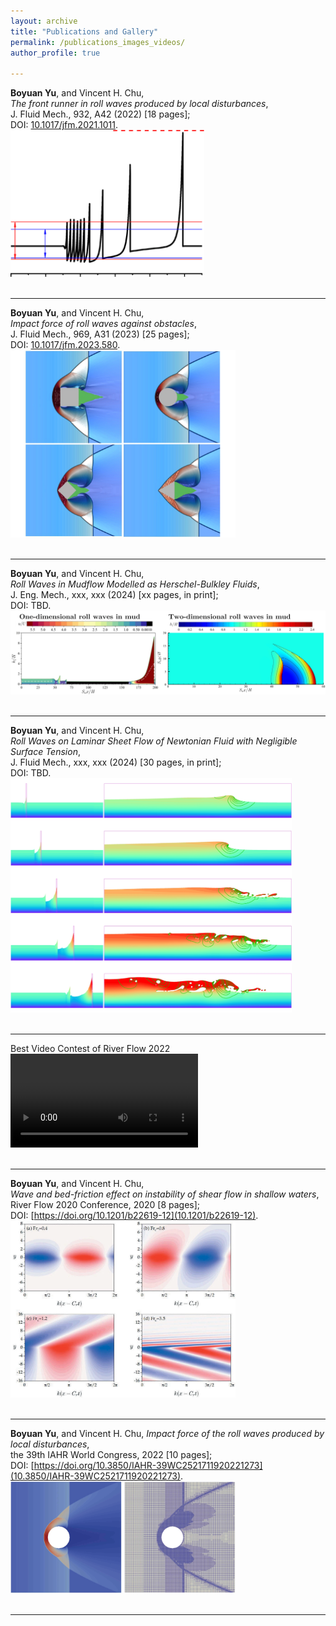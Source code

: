 ```yaml
---
layout: archive
title: "Publications and Gallery"
permalink: /publications_images_videos/
author_profile: true

---
```


<!-- ---

Relative vorticity on the sphere simulated with SpeedyWeather.jl using spherical harmonics. T682, 2048x1024 grid points (~20km horizontal resolution) on a full Gaussian grid.
<video src="https://raw.githubusercontent.com/milankl/milankl.github.io/main/files/ortho_europe.mp4" controls="controls" style="max-width: 700px;">
</video> -->

<!-- ---

Kelvin-wave induced equatorial current that gets unstable. 3200x800 grid points at a resolution of 2.5km. Tracer is only injected on the western boundary.
<video src="https://raw.githubusercontent.com/milankl/milankl.github.io/main/files/kelvin_instability.mp4" controls="controls" style="max-width: 700px;">
</video> -->



**Boyuan Yu**, and Vincent H. Chu,  
*The front runner in roll waves produced by local disturbances*,   
J. Fluid Mech., 932, A42 (2022) [18 pages];   
DOI: [10.1017/jfm.2021.1011](https://doi.org/10.1017/jfm.2021.1011).   
<img src="https://raw.githubusercontent.com/MGYBY/boyuanyu.github.io/master/images/jfm_1_figAbs.png" width="310px" >    
<br />   

---

**Boyuan Yu**, and Vincent H. Chu,  
*Impact force of roll waves against obstacles*,   
J. Fluid Mech., 969, A31 (2023) [25 pages];   
DOI: [10.1017/jfm.2023.580](https://doi.org/10.1017/jfm.2023.580).    
<img src="https://raw.githubusercontent.com/MGYBY/boyuanyu.github.io/master/images/jfm_2_figAbs.png" width="360px" >   
<br />   

---

**Boyuan Yu**, and Vincent H. Chu,  
*Roll Waves in Mudflow Modelled as Herschel-Bulkley Fluids*,   
J. Eng. Mech., xxx, xxx (2024) [xx pages, in print];   
DOI: TBD.    
<img src="https://raw.githubusercontent.com/MGYBY/boyuanyu.github.io/master/images/JEM_2024-7.jpg" width="675px" >   
<br />  


---

**Boyuan Yu**, and Vincent H. Chu,  
*Roll Waves on Laminar Sheet Flow of Newtonian Fluid with Negligible Surface Tension*,   
J. Fluid Mech., xxx, xxx (2024) [30 pages, in print];   
DOI: TBD.    
<img src="https://raw.githubusercontent.com/MGYBY/boyuanyu.github.io/master/images/JFM_2024_graphicAbstract_1.jpg" width="450px" >   
<br />  

---
Best Video Contest of River Flow 2022     
<video src="https://raw.githubusercontent.com/MGYBY/boyuanyu.github.io/master/images/jiang-jia-ravine_version2_1.mp4" controls="controls" style="max-width: 650px;">    
</video>   
<br />   

---

**Boyuan Yu**, and Vincent H. Chu,  
*Wave and bed-friction effect on instability of shear flow in shallow waters*,   
River Flow 2020 Conference, 2020 [8 pages];    
DOI: [https://doi.org/10.1201/b22619-12](10.1201/b22619-12).   
<img src="https://raw.githubusercontent.com/MGYBY/boyuanyu.github.io/master/images/RF2020_img.PNG" width="360px">     
<br />   

---

**Boyuan Yu**, and Vincent H. Chu, 
*Impact force of the roll waves produced by local disturbances*,    
the 39th IAHR World Congress, 2022 [10 pages];    
DOI: [https://doi.org/10.3850/IAHR-39WC2521711920221273](10.3850/IAHR-39WC2521711920221273).    
<img src="https://raw.githubusercontent.com/MGYBY/boyuanyu.github.io/master/images/iahr39_img.PNG" width="360px">     
<br />    

---
